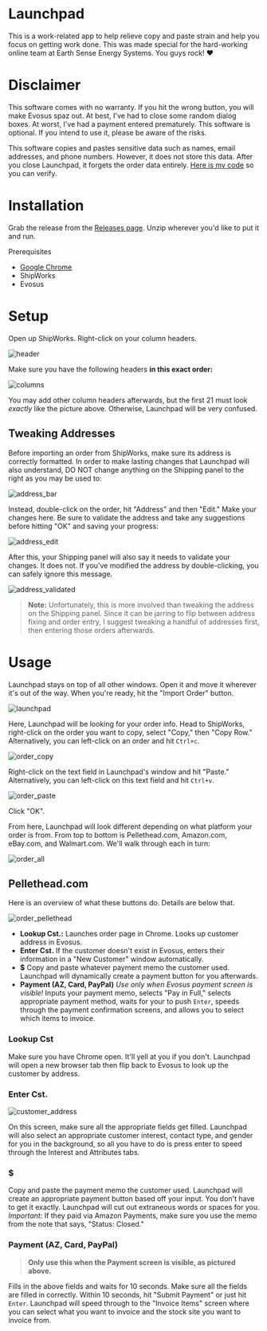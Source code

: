 # Launchpad
This is a work-related app to help relieve copy and paste strain and help you focus on getting work done.
This was made special for the hard-working online team at Earth Sense Energy Systems. You guys rock! ♥️

# Disclaimer
This software comes with no warranty. If you hit the wrong button, you will make Evosus spaz out. At best, I've had to close some random dialog boxes.  At worst, I've had a payment entered prematurely. This software is optional. If you intend to use it, please be aware of the risks.

This software copies and pastes sensitive data such as names, email addresses, and phone numbers. However, it does not store this data. After you close Launchpad, it forgets the order data entirely. [Here is my code]() so you can verify.

# Installation
Grab the release from the [Releases page](). Unzip wherever you'd like to put it and run.

Prerequisites
- [Google Chrome](https://www.google.com/chrome/)
- ShipWorks
- Evosus

# Setup
Open up ShipWorks. Right-click on your column headers.

![header](https://user-images.githubusercontent.com/19655298/153038265-2889c3d1-15ef-445f-8c1d-5b9ce18be3e5.PNG)

Make sure you have the following headers **in this exact order:**

![columns](https://user-images.githubusercontent.com/19655298/153036256-bff0f04d-9cbc-4f33-b77b-1c01981e98d5.PNG)

You may add other column headers afterwards, but the first 21 must look _exactly_ like the picture above. Otherwise, Launchpad will be very confused.

## Tweaking Addresses
Before importing an order from ShipWorks, make sure its address is correctly formatted. In order to make lasting changes that Launchpad will also understand, DO NOT change anything on the Shipping panel to the right as you may be used to:

![address_bar](https://user-images.githubusercontent.com/19655298/153064409-9ccc7802-b488-487d-b69e-a253382b2127.PNG)

Instead, double-click on the order, hit "Address" and then "Edit." Make your changes here. Be sure to validate the address and take any suggestions before hitting "OK" and saving your progress:

![address_edit](https://user-images.githubusercontent.com/19655298/153071346-a28a6f0d-c0d3-4467-a116-566fa5265055.PNG)

After this, your Shipping panel will also say it needs to validate your changes. It does not. If you've modified the address by double-clicking, you can safely ignore this message.

![address_validated](https://user-images.githubusercontent.com/19655298/153071542-216b0263-4528-4a85-a55f-3b70b538b436.PNG)

> **Note:** Unfortunately, this is more involved than tweaking the address on the Shipping panel. Since it can be jarring to flip between address fixing and order entry, I suggest tweaking a handful of addresses first, then entering those orders afterwards.

# Usage
Launchpad stays on top of all other windows. Open it and move it wherever it's out of the way. When you're ready, hit the "Import Order" button.

![launchpad](https://user-images.githubusercontent.com/19655298/153051081-228d4c71-55d0-428d-8168-2dd71ec584c9.PNG)

Here, Launchpad will be looking for your order info. Head to ShipWorks, right-click on the order you want to copy, select "Copy," then "Copy Row." Alternatively, you can left-click on an order and hit `Ctrl+c`.

![order_copy](https://user-images.githubusercontent.com/19655298/153060818-51e896a0-1f82-4d55-a5ed-f65572e65a38.PNG)

Right-click on the text field in Launchpad's window and hit "Paste." Alternatively, you can left-click on this text field and hit `Ctrl+v`.

![order_paste](https://user-images.githubusercontent.com/19655298/153061685-80f84f59-8a73-4723-a47a-49f838e5a32f.PNG)

Click "OK".

From here, Launchpad will look different depending on what platform your order is from. From top to bottom is Pellethead.com, Amazon.com, eBay.com, and Walmart.com. We'll walk through each in turn:

![order_all](https://user-images.githubusercontent.com/19655298/153092069-572f8898-91a4-40b2-b35b-bcf0f5ac3499.jpg)

## Pellethead.com
Here is an overview of what these buttons do. Details are below that.

![order_pellethead](https://user-images.githubusercontent.com/19655298/153092503-3c6541ce-3592-438f-a829-56fc2321ff17.png)

- **Lookup Cst.:** Launches order page in Chrome. Looks up customer address in Evosus.
- **Enter Cst.** If the customer doesn't exist in Evosus, enters their information in a "New Customer" window automatically.
- **$** Copy and paste whatever payment memo the customer used. Launchpad will dynamically create a payment button for you afterwards.
- **Payment (AZ, Card, PayPal)** *Use only when Evosus payment screen is visible!* Inputs your payment memo, selects "Pay in Full," selects appropriate payment method, waits for your to push `Enter`, speeds through the payment confirmation screens, and allows you to select which items to invoice.

### Lookup Cst
Make sure you have Chrome open. It'll yell at you if you don't. Launchpad will open a new browser tab then flip back to Evosus to look up the customer by address.

### Enter Cst.

![customer_address](https://user-images.githubusercontent.com/19655298/153304667-24491275-2309-4540-9165-098dfa0f2953.png)

On this screen, make sure all the appropriate fields get filled. Launchpad will also select an appropriate customer interest, contact type, and gender for you in the background, so all you have to do is press enter to speed through the Interest and Attributes tabs.

### $
Copy and paste the payment memo the customer used. Launchpad will create an appropriate payment button based off your input. You don't have to get it exactly. Launchpad will cut out extraneous words or spaces for you. *Important:* If they paid via Amazon Payments, make sure you use the memo from the note that says, "Status: Closed."

### Payment (AZ, Card, PayPal)

> **Only use this when the Payment screen is visible, as pictured above.**

Fills in the above fields and waits for 10 seconds. Make sure all the fields are filled in correctly. Within 10 seconds, hit "Submit Payment" or just hit `Enter`. Launchpad will speed through to the "Invoice Items" screen where you can select what you want to invoice and the stock site you want to invoice from.
